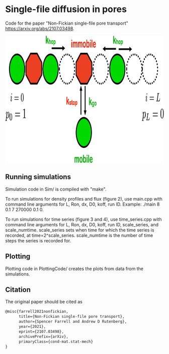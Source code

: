 # Single-file diffusion in pores
Code for the paper "Non-Fickian single-file pore transport" https://arxiv.org/abs/2107.03498.

<p align="center"> 
<img src="diagram.png" width="964" height="405">
</p>

## Running simulations
Simulation code in Sim/ is compiled with "make".

To run simulations for density profiles and flux (figure 2), use main.cpp with command line arguments for L, Ron, dx, D0, koff, run ID. Example: ./main 8 0.1 7 270000 0.1 0.

To run simulations for time series (figure 3 and 4), use time_series.cpp with command line arguments for L, Ron, dx, D0, koff, run ID, scale_series, and scale_numtime. scale_series sets when time for which the time series is recorded, at time=2^scale_series. scale_numtime is the number of time steps the series is recorded for.

## Plotting
Plotting code in PlottingCode/ creates the plots from data from the simulations.

## Citation
The original paper should be cited as
```
@misc{farrell2021nonfickian,
      title={Non-Fickian single-file pore transport}, 
      author={Spencer Farrell and Andrew D Rutenberg},
      year={2021},
      eprint={2107.03498},
      archivePrefix={arXiv},
      primaryClass={cond-mat.stat-mech}
}
```